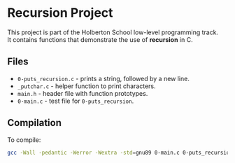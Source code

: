# Recursion Project

This project is part of the Holberton School low-level programming track.  
It contains functions that demonstrate the use of **recursion** in C.

## Files
- `0-puts_recursion.c` - prints a string, followed by a new line.
- `_putchar.c` - helper function to print characters.
- `main.h` - header file with function prototypes.
- `0-main.c` - test file for `0-puts_recursion`.

## Compilation
To compile:
```bash
gcc -Wall -pedantic -Werror -Wextra -std=gnu89 0-main.c 0-puts_recursion.c _putchar.c -o test

